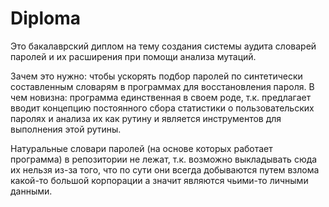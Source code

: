 # Diploma
Это бакалаврский диплом на тему создания системы аудита словарей паролей и их расширения при помощи анализа мутаций.

Зачем это нужно: чтобы ускорять подбор паролей по синтетически составленным словарям в программах для восстановления пароля.
В чем новизна: программа единственная в своем роде, т.к. предлагает вводит концепцию постоянного сбора статистики о пользовательских паролях и анализа их как рутину и является инструментов для выполнения этой рутины.

Натуральные словари паролей (на основе которых работает программа) в репозитории не лежат, т.к. возможно выкладывать сюда их нельзя из-за того, что по сути они всегда добываются путем взлома какой-то большой корпорации а значит являются чьими-то личными данными.
